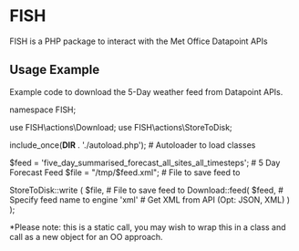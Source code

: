 # FISH
FISH is a PHP package to interact with the Met Office Datapoint APIs

## Usage Example
Example code to download the 5-Day weather feed from Datapoint APIs.

  namespace FISH;
  
  use FISH\actions\Download;
  use FISH\actions\StoreToDisk;
  
  include_once(__DIR__ . './autoload.php');    # Autoloader to load classes
  
  $feed = 'five_day_summarised_forecast_all_sites_all_timesteps';    # 5 Day Forecast Feed
  $file = "/tmp/$feed.xml";    # File to save feed to
  
  StoreToDisk::write (
    $file,     # File to save feed to
    Download::feed(
      $feed,   # Specify feed name to engine
      'xml'    # Get XML from API (Opt: JSON, XML)
    )
  );
  
*Please note: this is a static call, you may wish to wrap this in a class and call as a new object for an OO approach.
